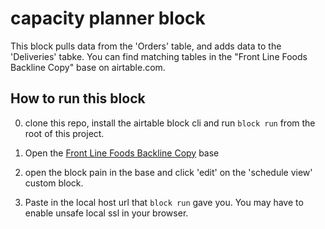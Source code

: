 # capacity planner block

This block pulls data from the 'Orders' table, and adds data to the 'Deliveries' tabke.
You can find matching tables in the "Front Line Foods Backline Copy" base on airtable.com.

## How to run this block
0. clone this repo, install the airtable block cli and run `block run` from the root of this project.

1. Open the
   [Front Line Foods Backline Copy](https://airtable.com/tblqHoiuESxo1aS05/viwPqEZcqMsUWkZtp) base

2. open the block pain in the base and click 'edit' on the 'schedule view' custom block.

3. Paste in the local host url that `block run` gave you. You may have to enable unsafe local ssl in your browser.

